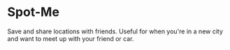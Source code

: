 Spot-Me
=======

Save and share locations with friends. Useful for when you're in a new city and want to meet up with your friend or car.
